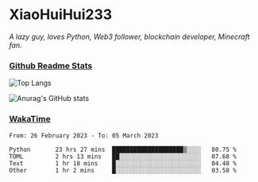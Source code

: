 # XiaoHuiHui233

*A lazy guy, loves Python, Web3 follower, blockchain developer, Minecraft fan.*

### [Github Readme Stats](https://github.com/anuraghazra/github-readme-stats)

![Top Langs](https://github-readme-stats.vercel.app/api/top-langs/?username=XiaoHuiHui233&layout=compact&theme=github_dark)

![Anurag's GitHub stats](https://github-readme-stats.vercel.app/api?username=XiaoHuiHui233&show_icons=true&theme=github_dark)

### [WakaTime](https://wakatime.com)

<!--START_SECTION:waka-->

```text
From: 26 February 2023 - To: 05 March 2023

Python       23 hrs 27 mins  ████████████████████▒░░░░   80.75 %
TOML         2 hrs 13 mins   ██░░░░░░░░░░░░░░░░░░░░░░░   07.68 %
Text         1 hr 18 mins    █░░░░░░░░░░░░░░░░░░░░░░░░   04.48 %
Other        1 hr 2 mins     █░░░░░░░░░░░░░░░░░░░░░░░░   03.58 %
```

<!--END_SECTION:waka-->
